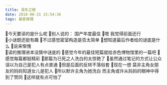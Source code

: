 ```yaml
---
title: 凛冬之棺
date: 2018-08-31 15:54:36
tags: 最爱推理
---
```


🌱今天要读的是什么呢
🌱别人说的：  国产年度最佳
🌱嗯   我觉得前面还行   
🌱小谜题还挺有趣
🌱不过感觉密室构造是否太简单
🌱想知道最后作者给的谜底是什么
🌱说来惭愧  
🌱读的推理进本没猜中谜底的
🌱感觉今年的最佳短篇就给赤色博物馆里的一篇吧
🌱感觉每篇都挺精彩
🌱那篇为已死之人洗白的太惊艳了
🌱虽然通过笔记的方式让公众误以为自己是犯人有点普通
🌱但是后面的反转不落俗套
🌱现在一想  莫非主角女朋友的妈妈知道女儿是犯人
🌱所以默许主角为她洗白 而主角或许从妈妈的眼神中得到了赞同
🌱这样就有点可怕了
